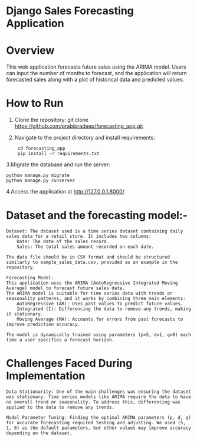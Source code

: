 # Django Sales Forecasting Application

# Overview
This web application forecasts future sales using the ARIMA model. Users can input the number of months to forecast, and the application will return forecasted sales along with a plot of historical data and predicted values.

# How to Run

1. Clone the repository:
        git clone https://github.com/prabipradeep/forecasting_app.git
        
       

2. Navigate to the project directory and install requirements:
        
        cd forecasting_app
        pip install -r requirements.txt
3.Migrate the database and run the server:

	python manage.py migrate
	python manage.py runserver

4.Access the application at http://127.0.0.1:8000/


# Dataset and the forecasting model:-


    Dataset: The dataset used is a time series dataset containing daily sales data for a retail store. It includes two columns:
        Date: The date of the sales record.
        Sales: The total sales amount recorded on each date.

    The data file should be in CSV format and should be structured similarly to sample_sales_data.csv, provided as an example in the repository.

    Forecasting Model: 
    This application uses the ARIMA (AutoRegressive Integrated Moving Average) model to forecast future sales data. 
    The ARIMA model is suitable for time series data with trends or seasonality patterns, and it works by combining three main elements:
        AutoRegressive (AR): Uses past values to predict future values.
        Integrated (I): Differencing the data to remove any trends, making it stationary.
        Moving Average (MA): Accounts for errors from past forecasts to improve prediction accuracy.

    The model is dynamically trained using parameters (p=5, d=1, q=0) each time a user specifies a forecast horizon.

# Challenges Faced During Implementation

    Data Stationarity: One of the main challenges was ensuring the dataset was stationary. Time series models like ARIMA require the data to have no overall trend or seasonality. To address this, differencing was applied to the data to remove any trends.

    Model Parameter Tuning: Finding the optimal ARIMA parameters (p, d, q) for accurate forecasting required testing and adjusting. We used (5, 1, 0) as the default parameters, but other values may improve accuracy depending on the dataset.

